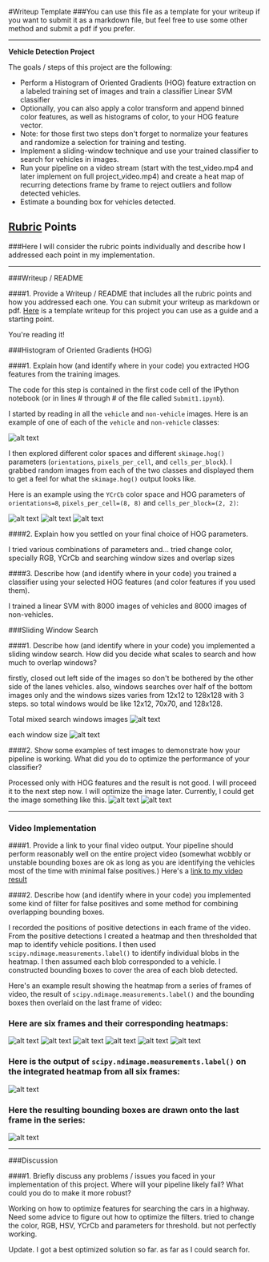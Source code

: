 
#Writeup Template
###You can use this file as a template for your writeup if you want to submit it as a markdown file, but feel free to use some other method and submit a pdf if you prefer.

---

**Vehicle Detection Project**

The goals / steps of this project are the following:

* Perform a Histogram of Oriented Gradients (HOG) feature extraction on a labeled training set of images and train a classifier Linear SVM classifier
* Optionally, you can also apply a color transform and append binned color features, as well as histograms of color, to your HOG feature vector.
* Note: for those first two steps don't forget to normalize your features and randomize a selection for training and testing.
* Implement a sliding-window technique and use your trained classifier to search for vehicles in images.
* Run your pipeline on a video stream (start with the test_video.mp4 and later implement on full project_video.mp4) and create a heat map of recurring detections frame by frame to reject outliers and follow detected vehicles.
* Estimate a bounding box for vehicles detected.

[//]: # (Image References)
[image1]: ./output_images/1.png
[image2]: ./output_images/2.png
[image2_1]: ./output_images/2_1.png
[image3]: ./output_images/3.png
[image4]: ./output_images/4.png
[image4_1]: ./output_images/4_1.png
[image4_2]: ./output_images/4_2.png
[image5_1]: ./output_images/5_1.png
[image6_1]: ./output_images/6_1.png
[image6_2]: ./output_images/6_2.png
[image6_3]: ./output_images/6_3.png
[image6_4]: ./output_images/6_4.png
[image6_5]: ./output_images/6_5.png
[image6_6]: ./output_images/6_6.png
[image7]: ./output_images/7.png
[image7]: ./output_images/7.png

[video1]: ./project_video.mp4

## [Rubric](https://review.udacity.com/#!/rubrics/513/view) Points
###Here I will consider the rubric points individually and describe how I addressed each point in my implementation.  

---
###Writeup / README

####1. Provide a Writeup / README that includes all the rubric points and how you addressed each one.  You can submit your writeup as markdown or pdf.  [Here](https://github.com/udacity/CarND-Vehicle-Detection/blob/master/writeup_template.md) is a template writeup for this project you can use as a guide and a starting point.  

You're reading it!

###Histogram of Oriented Gradients (HOG)

####1. Explain how (and identify where in your code) you extracted HOG features from the training images.

The code for this step is contained in the first code cell of the IPython notebook (or in lines # through # of the file called `Submit1.ipynb`).  

I started by reading in all the `vehicle` and `non-vehicle` images.  Here is an example of one of each of the `vehicle` and `non-vehicle` classes:

![alt text][image1]

I then explored different color spaces and different `skimage.hog()` parameters (`orientations`, `pixels_per_cell`, and `cells_per_block`).  I grabbed random images from each of the two classes and displayed them to get a feel for what the `skimage.hog()` output looks like.

Here is an example using the `YCrCb` color space and HOG parameters of `orientations=8`, `pixels_per_cell=(8, 8)` and `cells_per_block=(2, 2)`:


![alt text][image2]
![alt text][image3]
![alt text][image2_1]


####2. Explain how you settled on your final choice of HOG parameters.

I tried various combinations of parameters and...
tried change color, specially RGB, YCrCb and searching window sizes and overlap sizes

####3. Describe how (and identify where in your code) you trained a classifier using your selected HOG features (and color features if you used them).

I trained a linear SVM with 8000 images of vehicles and 8000 images of non-vehicles.

###Sliding Window Search

####1. Describe how (and identify where in your code) you implemented a sliding window search.  How did you decide what scales to search and how much to overlap windows?

firstly, closed out left side of the images so don't be bothered by the other side of the lanes vehicles.
also, windows searches over half of the bottom images only and the windows sizes varies from 12x12 to 128x128 with 3 steps. so total windows would be like 12x12, 70x70, and 128x128.

Total mixed search windows images
![alt text][image4]

each window size
![alt text][image4_1]

####2. Show some examples of test images to demonstrate how your pipeline is working.  What did you do to optimize the performance of your classifier?

Processed only with HOG features and the result is not good. I will proceed it to the next step now. I will optimize the image later. Currently, I could get the image something like this.
![alt text][image5_1]
![alt text][image4_2]

---

### Video Implementation

####1. Provide a link to your final video output.  Your pipeline should perform reasonably well on the entire project video (somewhat wobbly or unstable bounding boxes are ok as long as you are identifying the vehicles most of the time with minimal false positives.)
Here's a [link to my video result](https://youtu.be/JtLiAoPsB4o)


####2. Describe how (and identify where in your code) you implemented some kind of filter for false positives and some method for combining overlapping bounding boxes.

I recorded the positions of positive detections in each frame of the video.  From the positive detections I created a heatmap and then thresholded that map to identify vehicle positions.  I then used `scipy.ndimage.measurements.label()` to identify individual blobs in the heatmap.  I then assumed each blob corresponded to a vehicle.  I constructed bounding boxes to cover the area of each blob detected.  

Here's an example result showing the heatmap from a series of frames of video, the result of `scipy.ndimage.measurements.label()` and the bounding boxes then overlaid on the last frame of video:

### Here are six frames and their corresponding heatmaps:

![alt text][image6_1]
![alt text][image6_2]
![alt text][image6_3]
![alt text][image6_4]
![alt text][image6_5]
![alt text][image6_6]

### Here is the output of `scipy.ndimage.measurements.label()` on the integrated heatmap from all six frames:
![alt text][image7]

### Here the resulting bounding boxes are drawn onto the last frame in the series:
![alt text][image7]



---

###Discussion

####1. Briefly discuss any problems / issues you faced in your implementation of this project.  Where will your pipeline likely fail?  What could you do to make it more robust?

Working on how to optimize features for searching the cars in a highway. Need some advice to figure out how to optimize the filters. tried to change the color, RGB, HSV, YCrCb and parameters for threshold. but not perfectly working.


Update. I got a best optimized solution so far. as far as I could search for.
